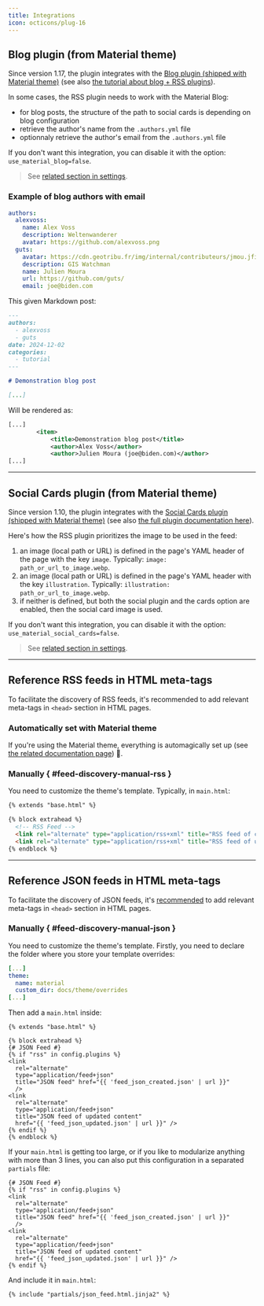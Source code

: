 ```yaml
---
title: Integrations
icon: octicons/plug-16
---
```


## Blog plugin (from Material theme)

Since version 1.17, the plugin integrates with the [Blog plugin (shipped with Material theme)](https://squidfunk.github.io/mkdocs-material/plugins/blog/) (see also [the tutorial about blog + RSS  plugins](https://squidfunk.github.io/mkdocs-material/tutorials/blogs/engage/)).

In some cases, the RSS plugin needs to work with the Material Blog:

- for blog posts, the structure of the path to social cards is depending on blog configuration
- retrieve the author's name from the `.authors.yml` file
- optionnaly retrieve the author's email from the `.authors.yml` file

If you don't want this integration, you can disable it with the option: `use_material_blog=false`.

> See [related section in settings](./configuration.md#use_material_blog).

### Example of blog authors with email

```yaml title="docs/blog/.authors.yml"
authors:
  alexvoss:
    name: Alex Voss
    description: Weltenwanderer
    avatar: https://github.com/alexvoss.png
  guts:
    avatar: https://cdn.geotribu.fr/img/internal/contributeurs/jmou.jfif
    description: GIS Watchman
    name: Julien Moura
    url: https://github.com/guts/
    email: joe@biden.com
```

This given Markdown post:

```markdown title="blog/posts/demo.md"
---
authors:
  - alexvoss
  - guts
date: 2024-12-02
categories:
  - tutorial
---

# Demonstration blog post

[...]
```

Will be rendered as:

```xml title="/build/site/feed_rss_created.xml"
[...]
        <item>
            <title>Demonstration blog post</title>
            <author>Alex Voss</author>
            <author>Julien Moura (joe@biden.com)</author>
[...]
```

----

## Social Cards plugin (from Material theme)

Since version 1.10, the plugin integrates with the [Social Cards plugin (shipped with Material theme)](https://squidfunk.github.io/mkdocs-material/setup/setting-up-social-cards/) (see also [the full plugin documentation here](https://squidfunk.github.io/mkdocs-material/plugins/social/)).

Here's how the RSS plugin prioritizes the image to be used in the feed:

1. an image (local path or URL) is defined in the page's YAML header of the page with the key `image`. Typically: `image: path_or_url_to_image.webp`.
1. an image (local path or URL) is defined in the page's YAML header with the key `illustration`. Typically: `illustration: path_or_url_to_image.webp`.
1. if neither is defined, but both the social plugin and the cards option are enabled, then the social card image is used.

If you don't want this integration, you can disable it with the option: `use_material_social_cards=false`.

> See [related section in settings](./configuration.md#use_material_social_cards).

----

## Reference RSS feeds in HTML meta-tags

To facilitate the discovery of RSS feeds, it's recommended to add relevant meta-tags in `<head>` section in HTML pages.

### Automatically set with Material theme

If you're using the Material theme, everything is automagically set up (see [the related documentation page](https://squidfunk.github.io/mkdocs-material/setup/setting-up-a-blog/#rss)) :partying_face:.

### Manually { #feed-discovery-manual-rss }

You need to customize the theme's template. Typically, in `main.html`:

```html
{% extends "base.html" %}

{% block extrahead %}
  <!-- RSS Feed -->
  <link rel="alternate" type="application/rss+xml" title="RSS feed of created content" href="{{ config.site_url }}feed_rss_created.xml">
  <link rel="alternate" type="application/rss+xml" title="RSS feed of updated content" href="{{ config.site_url }}feed_rss_updated.xml">
{% endblock %}
```

----

## Reference JSON feeds in HTML meta-tags

To facilitate the discovery of JSON feeds, it's [recommended](https://www.jsonfeed.org/version/1.1/#discovery-a-name-discovery-a) to add relevant meta-tags in `<head>` section in HTML pages.

### Manually { #feed-discovery-manual-json }

You need to customize the theme's template. Firstly, you need to declare the folder where you store your template overrides:

```yaml title="mkdocs.yml"
[...]
theme:
  name: material
  custom_dir: docs/theme/overrides
[...]
```

Then add a `main.html` inside:

```jinja title="docs/theme/overrides/main.html"
{% extends "base.html" %}

{% block extrahead %}
{# JSON Feed #}
{% if "rss" in config.plugins %}
<link
  rel="alternate"
  type="application/feed+json"
  title="JSON feed" href="{{ 'feed_json_created.json' | url }}"
  />
<link
  rel="alternate"
  type="application/feed+json"
  title="JSON feed of updated content"
  href="{{ 'feed_json_updated.json' | url }}" />
{% endif %}
{% endblock %}
```

If your `main.html` is getting too large, or if you like to modularize anything with more than 3 lines, you can also put this configuration in a separated `partials` file:

```jinja title="content/theme/partials/json_feed.html.jinja2"
{# JSON Feed #}
{% if "rss" in config.plugins %}
<link
  rel="alternate"
  type="application/feed+json"
  title="JSON feed" href="{{ 'feed_json_created.json' | url }}"
  />
<link
  rel="alternate"
  type="application/feed+json"
  title="JSON feed of updated content"
  href="{{ 'feed_json_updated.json' | url }}" />
{% endif %}
```

And include it in `main.html`:

```jinja title="docs/theme/overrides/main.html"
{% include "partials/json_feed.html.jinja2" %}
```
